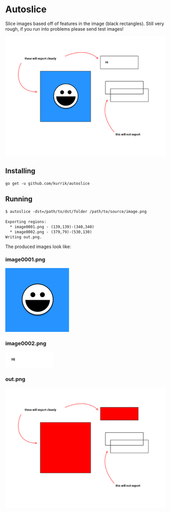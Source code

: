 Autoslice
=========

Slice images based off of features in the image (black rectangles).
Still very rough, if you run into problems please send test images!

![test source image](https://github.com/kurrik/autoslice/raw/master/test/test01.fw.png?raw=true)

Installing
----------

    go get -u github.com/kurrik/autoslice

Running
-------

    $ autoslice -dst=/path/to/dst/folder /path/to/source/image.png

    Exporting regions:
      * image0001.png - (139,139)-(340,340)
      * image0002.png - (379,79)-(530,130)
    Writing out.png.

The produced images look like:

### image0001.png
![test export 01](https://github.com/kurrik/autoslice/raw/master/dst/image0001.png?raw=true)

### image0002.png
![test export 02](https://github.com/kurrik/autoslice/raw/master/dst/image0002.png?raw=true)

### out.png
![test export out](https://github.com/kurrik/autoslice/raw/master/dst/out.png?raw=true)

